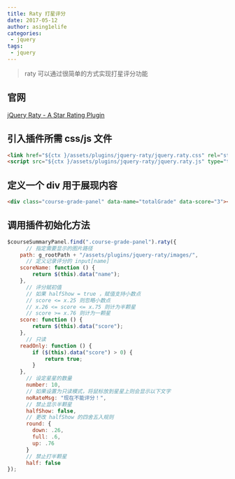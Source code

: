 ```yaml
---
title: Raty 打星评分
date: 2017-05-12
author: asing1elife
categories:
 - jquery
tags:
 - jquery
---
```

> raty 可以通过很简单的方式实现打星评分功能  

## 官网
[jQuery Raty - A Star Rating Plugin](https://github.com/wbotelhos/raty)

## 引入插件所需 css/js 文件
```html 
<link href="${ctx }/assets/plugins/jquery-raty/jquery.raty.css" rel="stylesheet" type="text/css">
<script src="${ctx }/assets/plugins/jquery-raty/jquery.raty.js" type="text/javascript"></script>
```

## 定义一个 div 用于展现内容
```html
<div class="course-grade-panel" data-name="totalGrade" data-score="3"></div>
```

## 调用插件初始化方法
```js
$courseSummaryPanel.find(".course-grade-panel").raty({
	  // 指定需要显示的图片路径
    path: g_rootPath + "/assets/plugins/jquery-raty/images/",
	  // 定义记录评分的 input[name]
    scoreName: function () {
        return $(this).data("name");
    },
	  // 评分赋初值
	  // 如果 halfShow = true ，赋值支持小数点
	  // score <= x.25 则忽略小数点
	  // x.26 <= score <= x.75 则计为半颗星
	  // score >= x.76 则计为一颗星
    score: function () {
        return $(this).data("score");
    },
	  // 只读
    readOnly: function () {
        if ($(this).data("score") > 0) {
            return true;
        }
    },
	  // 设定星星的数量
	  number: 10,
	  // 如果设置为只读模式，将鼠标放到星星上则会显示以下文字
	  noRateMsg: "现在不能评分！",
	  // 禁止显示半颗星
	  halfShow: false,
	  // 更改 halfShow 的四舍五入规则
	  round: {
		down: .26,
		full: .6,
		up: .76
	  }
	  // 禁止打半颗星
	  half: false
});
```
